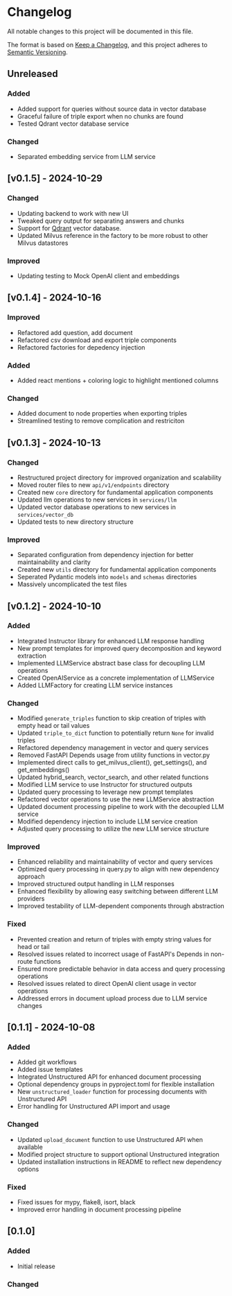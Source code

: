 # Changelog

All notable changes to this project will be documented in this file.

The format is based on [Keep a Changelog](https://keepachangelog.com/en/1.1.0/),
and this project adheres to [Semantic Versioning](https://semver.org/spec/v2.0.0.html).

## Unreleased

### Added

- Added support for queries without source data in vector database
- Graceful failure of triple export when no chunks are found
- Tested Qdrant vector database service

### Changed

- Separated embedding service from LLM service

## [v0.1.5] - 2024-10-29

### Changed

- Updating backend to work with new UI
- Tweaked query output for separating answers and chunks
- Support for [Qdrant](https://qdrant.tech/) vector database.
- Updated Milvus reference in the factory to be more robust to other Milvus datastores

### Improved

- Updating testing to Mock OpenAI client and embeddings

## [v0.1.4] - 2024-10-16

### Improved

- Refactored add question, add document
- Refactored csv download and export triple components
- Refactored factories for depedency injection

### Added

- Added react mentions + coloring logic to highlight mentioned columns

### Changed

- Added document to node properties when exporting triples
- Streamlined testing to remove complication and restriciton

## [v0.1.3] - 2024-10-13

### Changed

- Restructured project directory for improved organization and scalability
- Moved router files to new `api/v1/endpoints` directory
- Created new `core` directory for fundamental application components
- Updated llm operations to new services in `services/llm`
- Updated vector database operations to new services in `services/vector_db`
- Updated tests to new directory structure

### Improved

- Separated configuration from dependency injection for better maintainability and clarity
- Created new `utils` directory for fundamental application components
- Seperated Pydantic models into `models` and `schemas` directories
- Massively uncomplicated the test files

## [v0.1.2] - 2024-10-10

### Added

- Integrated Instructor library for enhanced LLM response handling
- New prompt templates for improved query decomposition and keyword extraction
- Implemented LLMService abstract base class for decoupling LLM operations
- Created OpenAIService as a concrete implementation of LLMService
- Added LLMFactory for creating LLM service instances

### Changed

- Modified `generate_triples` function to skip creation of triples with empty head or tail values
- Updated `triple_to_dict` function to potentially return `None` for invalid triples
- Refactored dependency management in vector and query services
- Removed FastAPI Depends usage from utility functions in vector.py
- Implemented direct calls to get_milvus_client(), get_settings(), and get_embeddings()
- Updated hybrid_search, vector_search, and other related functions
- Modified LLM service to use Instructor for structured outputs
- Updated query processing to leverage new prompt templates
- Refactored vector operations to use the new LLMService abstraction
- Updated document processing pipeline to work with the decoupled LLM service
- Modified dependency injection to include LLM service creation
- Adjusted query processing to utilize the new LLM service structure

### Improved

- Enhanced reliability and maintainability of vector and query services
- Optimized query processing in query.py to align with new dependency approach
- Improved structured output handling in LLM responses
- Enhanced flexibility by allowing easy switching between different LLM providers
- Improved testability of LLM-dependent components through abstraction

### Fixed

- Prevented creation and return of triples with empty string values for head or tail
- Resolved issues related to incorrect usage of FastAPI's Depends in non-route functions
- Ensured more predictable behavior in data access and query processing operations
- Resolved issues related to direct OpenAI client usage in vector operations
- Addressed errors in document upload process due to LLM service changes

## [0.1.1] - 2024-10-08

### Added

- Added git workflows
- Added issue templates
- Integrated Unstructured API for enhanced document processing
- Optional dependency groups in pyproject.toml for flexible installation
- New `unstructured_loader` function for processing documents with Unstructured API
- Error handling for Unstructured API import and usage

### Changed

- Updated `upload_document` function to use Unstructured API when available
- Modified project structure to support optional Unstructured integration
- Updated installation instructions in README to reflect new dependency options

### Fixed

- Fixed issues for mypy, flake8, isort, black
- Improved error handling in document processing pipeline

## [0.1.0]

### Added

- Initial release

### Changed
